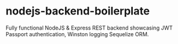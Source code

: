 # nodejs-backend-boilerplate
Fully functional NodeJS &amp; Express REST backend showcasing JWT Passport authentication, Winston logging Sequelize ORM.
